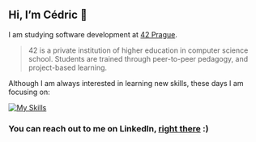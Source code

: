 ## Hi, I’m Cédric :wave:	
I am studying software development at [42 Prague](https://www.42prague.com/).

> 42 is a private institution of higher education in computer science school. Students are trained through peer-to-peer pedagogy, and project-based learning.


Although I am always interested in learning new skills, these days I am focusing on:

[![My Skills](https://skillicons.dev/icons?i=c,js,html,css)](https://skillicons.dev)

### You can reach out to me on LinkedIn, [right there](https://www.linkedin.com/in/cedvid/) :)

